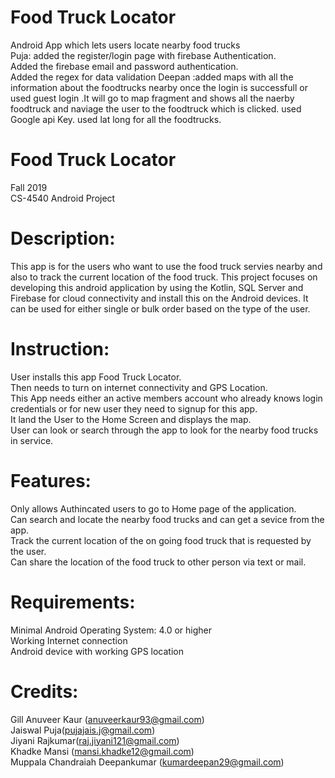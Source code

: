 # Food Truck Locator
Android App which lets users locate nearby food trucks\
Puja: added the register/login page with firebase Authentication.\
Added the firebase email and password authentication. \
Added the regex for data validation
Deepan :added maps with all the information about the foodtrucks nearby 
once the login is successfull or used guest login
.It will go to map fragment and shows all the naerby foodtruck and naviage the user to the foodtruck which is clicked.
used Google api Key.
used lat long for all the foodtrucks.

# Food Truck Locator
Fall 2019\
CS-4540 Android Project

# Description:
This app is for the users who want to use the food truck servies nearby and also to track the current location of the food truck. This project focuses on developing this android application by using the Kotlin, SQL Server and Firebase for cloud connectivity and install this on the Android devices. It can be used for either single or bulk order based on the type of the user.

# Instruction:
User installs this app Food Truck Locator.\
Then needs to turn on internet connectivity and GPS Location.\
This App needs either an active members account who already knows login credentials or for new user they need to signup for this app.\
It land the User to the Home Screen and displays the map.\
User can look or search through the app to look for the nearby food trucks in service.

# Features:
Only allows Authincated users to go to Home page of the application.\
Can search and locate the nearby food trucks and can get a sevice from the app.\
Track the current location of the on going food truck that is requested by the user.\
Can share the location of the food truck to other person via text or mail.

# Requirements:
Minimal Android Operating System: 4.0 or higher\
Working Internet connection\
Android device with working GPS location

# Credits:
Gill Anuveer Kaur (anuveerkaur93@gmail.com)\
Jaiswal Puja(pujajais.j@gmail.com)\
Jiyani Rajkumar(raj.jiyani121@gmail.com)\
Khadke Mansi (mansi.khadke12@gmail.com)\
Muppala Chandraiah Deepankumar (kumardeepan29@gmail.com)
